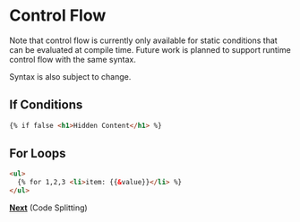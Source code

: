 # Control Flow

Note that control flow is currently only available for static conditions that
can be evaluated at compile time.
Future work is planned to support runtime control flow with the same syntax.

Syntax is also subject to change.

## If Conditions

```html
{% if false <h1>Hidden Content</h1> %}
```

## For Loops

```html
<ul>
  {% for 1,2,3 <li>item: {{&value}}</li> %}
</ul>
```

[**Next**](./7-code-splitting.md) (Code Splitting)
